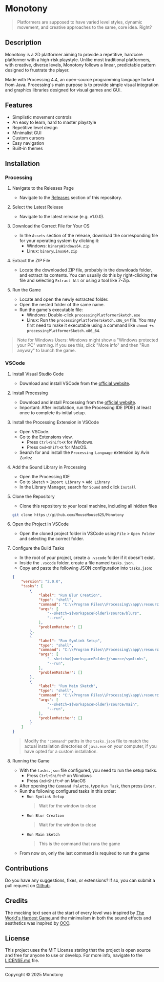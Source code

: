 # Monotony

>   Platformers are supposed to have varied level styles, dynamic movement, and creative approaches to the same, core idea. Right?

## Description

Monotony is a 2D platformer aiming to provide a repetitive, hardcore platformer with a high-risk playstyle. Unlike most traditional platformers, with creative, diverse levels, Monotony follows a linear, predictable pattern designed to frustrate the player.

Made with Processing 4.4, an open-source programming language forked from Java. Processing's main purpose is to provide simple visual integration and graphics libraries designed for visual games and GUI.

## Features

- Simplistic movement controls
- An easy to learn, hard to master playstyle
- Repetitive level design
- Minimalist GUI
- Custom cursors
- Easy navigation
- Built-in themes

## Installation

### Processing

1.  Navigate to the Releases Page
    -   Navigate to the [Releases](https://github.com/MouseMouse625/Monotony/releases) section of this repository.

2.  Select the Latest Release
    -   Navigate to the latest release (e.g. v1.0.0).

3.  Download the Correct File for Your OS
    -   In the `Assets` section of the release, download the corresponding file for your operating system by clicking it:
        -   Windows: `binaryWindows64.zip`
        -   Linux: `binaryLinux64.zip`

4.  Extract the ZIP File
    -   Locate the downloaded ZIP file, probably in the downloads folder, and extract its contents. You can usually do this by right-clicking the file and selecting `Extract All` or using a tool like 7-Zip.

5.  Run the Game
    -   Locate and open the newly extracted folder.
    -   Open the nested folder of the same name.
    -   Run the game's executable file:
        -   Windows: Double-click `processingPlatformerSketch.exe`
        -   Linux: Run the `processingPlatformerSketch.x86_64` file. You may first need to make it executable using a command like `chmod +x processingPlatformerSketch.x86_64`.

>   Note for Windows Users: Windows might show a "Windows protected your PC" warning. If you see this, click "More info" and then "Run anyway" to launch the game.

### VSCode

1. Install Visual Studio Code
    -   Download and install VSCode from the [official website](https://code.visualstudio.com/).

2. Install Processing
    -   Download and install Processing from the [official website](https://processing.org/download/).
    -   Important: After installation, run the Processing IDE (PDE) at least once to complete its initial setup.

3. Install the Processing Extension in VSCode
    -   Open VSCode.
    -   Go to the Extensions view.
        -   Press `Ctrl+Shift+X` for Windows.
        -   Press `Cmd+Shift+X` for MacOS.
    -    Search for and install the `Processing Language` extension by Avin Zarlez

4. Add the Sound Library in Processing
    -   Open the Processing IDE
    -   Go to `Sketch` > `Import Library` > `Add Library`
    -   In the Library Manager, search for `Sound` and click `Install`

5. Clone the Repository
    -   Clone this repository to your local machine, including all hidden files
   ```bash
   git clone https://github.com/MouseMouse625/Monotony
   ```

6. Open the Project in VSCode
    -   Open the cloned project folder in VSCode using `File` > `Open Folder` and selecting the correct folder.

7. Configure the Build Tasks
    -   In the root of your project, create a `.vscode` folder if it doesn't exist.
    -   Inside the `.vscode` folder, create a file named `tasks.json`.
    -   Copy and paste the following JSON configuration into `tasks.json`:
    ```json
    {
        "version": "2.0.0",
        "tasks": [
            {
                "label": "Run Blur Creation",
                "type": "shell",
                "command": "C:\\Program Files\\Processing\\app\\resources\\jdk\\bin\\java.exe",
                "args": [
                    "--sketch=${workspaceFolder}/source/blurs",
                    "--run",
                ],
                "problemMatcher": []
            },
            {
                "label": "Run Symlink Setup",
                "type": "shell",
                "command": "C:\\Program Files\\Processing\\app\\resources\\jdk\\bin\\java.exe",
                "args": [
                    "--sketch=${workspaceFolder}/source/symlinks",
                    "--run",
                ],
                "problemMatcher": []
            },
            {
                "label": "Run Main Sketch",
                "type": "shell",
                "command": "C:\\Program Files\\Processing\\app\\resources\\jdk\\bin\\java.exe",
                "args": [
                    "--sketch=${workspaceFolder}/source/main",
                    "--run",
                ],
                "problemMatcher": []
            }
        ]
    }
    ```
    >   Modify the `"command"` paths in the `tasks.json` file to match the actual installation directories of `java.exe` on your computer, if you have opted for a custom installation.

8. Running the Game
    -   With the `tasks.json` file configured, you need to run the setup tasks.
        -   Press `Ctrl+Shift+P` on Windows
        -   Press `Cmd+Shift+P` on MacOS
    -   After opening the `Command Palette`, type `Run Task`, then press `Enter`.
    -   Run the following configured tasks in this order:
        -   `Run Symlink Setup`
            >   Wait for the window to close
        -   `Run Blur Creation`
            >   Wait for the window to close
        -   `Run Main Sketch`
            >   This is the command that runs the game
    -   From now on, only the last command is required to run the game

## Contributions

Do you have any suggestions, fixes, or extensions? If so, you can submit a pull request on [Github](https://github.com/MouseMouse625/Monotony/).

## Credits

The mocking text seen at the start of every level was inspired by [The World's Hardest Game](https://en.wikipedia.org/wiki/The_World%27s_Hardest_Game),and the minimalism in both the sound effects and aesthetics was inspired by [OCO](https://oco-game.com/).

## License

This project uses the MIT License stating that the project is open source and free for anyone to use or develop. For more info, navigate to the [LICENSE.md](https://github.com/MouseMouse625/Monotony/blob/main/LICENSE.md) file.

---

Copyright © 2025 Monotony

